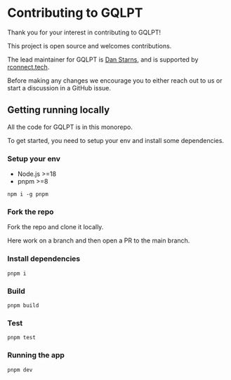 # Contributing to GQLPT

Thank you for your interest in contributing to GQLPT!

This project is open source and welcomes contributions.

The lead maintainer for GQLPT is [Dan Starns](https://twitter.com/dan_starns), and is supported by [rconnect.tech](https://rconnect.tech).

Before making any changes we encourage you to either reach out to us or start a discussion in a GitHub issue.

## Getting running locally

All the code for GQLPT is in this monorepo.

To get started, you need to setup your env and install some dependencies.

### Setup your env

- Node.js >=18
- pnpm >=8

```
npm i -g pnpm
```

### Fork the repo

Fork the repo and clone it locally.

Here work on a branch and then open a PR to the main branch.

### Install dependencies

```
pnpm i
```

### Build

```
pnpm build
```

### Test

```
pnpm test
```

### Running the app

```
pnpm dev
```
